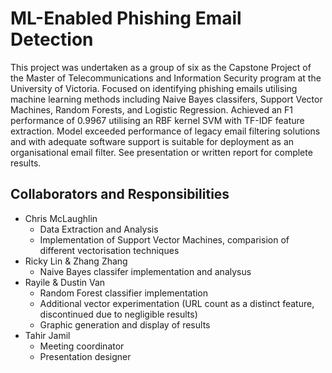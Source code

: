 # ML-Enabled Phishing Email Detection
This project was undertaken as a group of six as the Capstone Project of the Master of Telecommunications and Information Security program at the University of Victoria. Focused on identifying phishing emails utilising machine learning methods including Naive Bayes classifers, Support Vector Machines, Random Forests, and Logistic Regression. Achieved an F1 performance of 0.9967 utilising an RBF kernel SVM with TF-IDF feature extraction. Model exceeded performance of legacy email filtering solutions and with adequate software support is suitable for deployment as an organisational email filter. See presentation or written report for complete results.

## Collaborators and Responsibilities
- Chris McLaughlin
    - Data Extraction and Analysis
    - Implementation of Support Vector Machines, comparision of different vectorisation techniques
- Ricky Lin & Zhang Zhang
    - Naive Bayes classifer implementation and analysus
- Rayile & Dustin Van
    - Random Forest classifier implementation
    - Additional vector experimentation (URL count as a distinct feature, discontinued due to negligible results)
    - Graphic generation and display of results
- Tahir Jamil
    - Meeting coordinator
    - Presentation designer